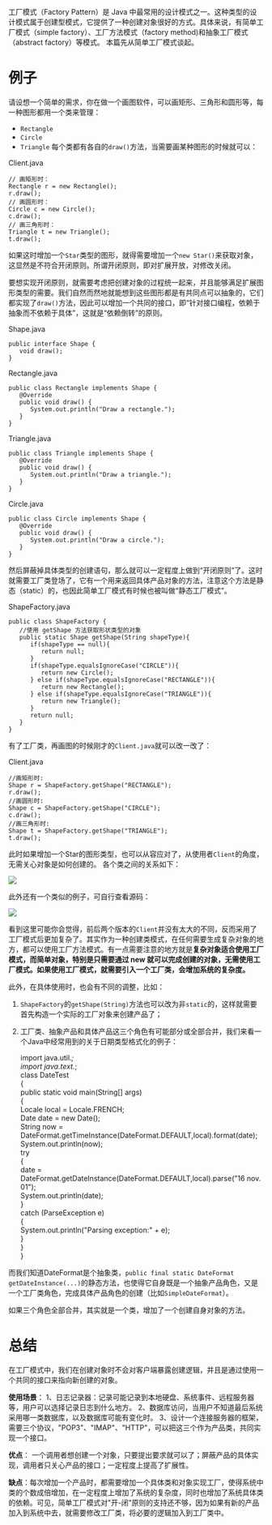 工厂模式（Factory Pattern）是 Java 中最常用的设计模式之一。这种类型的设计模式属于创建型模式，它提供了一种创建对象很好的方式。具体来说，有简单工厂模式（simple factory）、工厂方法模式（factory method)和抽象工厂模式（abstract factory）等模式。
本篇先从简单工厂模式谈起。

# 例子
请设想一个简单的需求，你在做一个画图软件，可以画矩形、三角形和圆形等，每一种图形都用一个类来管理：  
  * `Rectangle`
  * `Circle`
  * `Triangle`
每个类都有各自的`draw()`方法，当需要画某种图形的时候就可以：  

Client.java

    // 画矩形时：
    Rectangle r = new Rectangle();
    r.draw();
    // 画圆形时：
    Circle c = new Circle();
    c.draw();
    // 画三角形时：
    Triangle t = new Triangle();
    t.draw();

如果这时增加一个`Star`类型的图形，就得需要增加一个`new Star()`来获取对象，这显然是不符合开闭原则。所谓开闭原则，即对扩展开放，对修改关闭。

要想实现开闭原则，就需要考虑把创建对象的过程统一起来，并且能够满足扩展图形类型的需要。我们自然而然地就能想到这些图形都是有共同点可以抽象的，它们都实现了`draw()`方法，因此可以增加一个共同的接口，即“针对接口编程，依赖于抽象而不依赖于具体”，这就是“依赖倒转”的原则。

Shape.java

    public interface Shape {
       void draw();
    }


Rectangle.java

    public class Rectangle implements Shape {
       @Override
       public void draw() {
          System.out.println("Draw a rectangle.");
       }
    }


Triangle.java

    public class Triangle implements Shape {
       @Override
       public void draw() {
          System.out.println("Draw a triangle.");
       }
    }


Circle.java

    public class Circle implements Shape {
       @Override
       public void draw() {
          System.out.println("Draw a circle.");
       }
    }


然后屏蔽掉具体类型的创建语句，那么就可以一定程度上做到“开闭原则”了。这时就需要工厂类登场了，它有一个用来返回具体产品对象的方法，注意这个方法是静态（static）的，也因此简单工厂模式有时候也被叫做“静态工厂模式”。

ShapeFactory.java

    public class ShapeFactory {
       //使用 getShape 方法获取形状类型的对象
       public static Shape getShape(String shapeType){
          if(shapeType == null){
             return null;
          }        
          if(shapeType.equalsIgnoreCase("CIRCLE")){
             return new Circle();
          } else if(shapeType.equalsIgnoreCase("RECTANGLE")){
             return new Rectangle();
          } else if(shapeType.equalsIgnoreCase("TRIANGLE")){
             return new Triangle();
          }
          return null;
       }
    }


有了工厂类，再画图的时候刚才的`Client.java`就可以改一改了：

Client.java

    //画矩形时:
    Shape r = ShapeFactory.getShape("RECTANGLE");
    r.draw();
    //画圆形时:
    Shape c = ShapeFactory.getShape("CIRCLE");
    c.draw();
    //画三角形时:
    Shape t = ShapeFactory.getShape("TRIANGLE");
    t.draw();

此时如果增加一个Star的图形类型，也可以从容应对了，从使用者`Client`的角度，无需关心对象是如何创建的。
各个类之间的关系如下：

![](images/simplefactory1.png)

此外还有一个类似的例子，可自行查看源码：

![](images/simplefactory2.png)

看到这里可能你会觉得，前后两个版本的`Client`并没有太大的不同，反而采用了工厂模式后更加复杂了。其实作为一种创建类模式，在任何需要生成复杂对象的地方，都可以使用工厂方法模式。有一点需要注意的地方就是**复杂对象适合使用工厂模式，而简单对象，特别是只需要通过 new 就可以完成创建的对象，无需使用工厂模式。如果使用工厂模式，就需要引入一个工厂类，会增加系统的复杂度。**

此外，在具体使用时，也会有不同的调整，比如：
1. `ShapeFactory`的`getShape(String)`方法也可以改为非`static`的，这样就需要首先构造一个实际的工厂对象来创建产品了；
2. 工厂类、抽象产品和具体产品这三个角色有可能部分或全部合并，我们来看一个Java中经常用到的关于日期类型格式化的例子：


    import java.util.*;  
    import java.text.*;  
    class DateTest  
    {  
        public static void main(String[] args)  
        {  
            Locale local = Locale.FRENCH;  
            Date date = new Date();  
            String now = DateFormat.getTimeInstance(DateFormat.DEFAULT,local).format(date);  
            System.out.println(now);  
            try  
            {  
                date = DateFormat.getDateInstance(DateFormat.DEFAULT,local).parse("16 nov. 01");  
                System.out.println(date);  
            }  
            catch (ParseException e)  
            {  
                System.out.println("Parsing exception:" + e);  
            }  
        }  
    }  

而我们知道DateFormat是个抽象类，`public final static DateFormat getDateInstance(...)`的静态方法，也使得它自身既是一个抽象产品角色，又是一个工厂类角色，完成具体产品角色的创建（比如`SimpleDateFormat`）。

如果三个角色全部合并，其实就是一个类，增加了一个创建自身对象的方法。

# 总结
在工厂模式中，我们在创建对象时不会对客户端暴露创建逻辑，并且是通过使用一个共同的接口来指向新创建的对象。

**使用场景**： 1、日志记录器：记录可能记录到本地硬盘、系统事件、远程服务器等，用户可以选择记录日志到什么地方。 2、数据库访问，当用户不知道最后系统采用哪一类数据库，以及数据库可能有变化时。 3、设计一个连接服务器的框架，需要三个协议，"POP3"、"IMAP"、"HTTP"，可以把这三个作为产品类，共同实现一个接口。

**优点**： 一个调用者想创建一个对象，只要提出要求就可以了；屏蔽产品的具体实现，调用者只关心产品的接口；一定程度上提高了扩展性。

**缺点**：每次增加一个产品时，都需要增加一个具体类和对象实现工厂，使得系统中类的个数成倍增加，在一定程度上增加了系统的复杂度，同时也增加了系统具体类的依赖。可见，简单工厂模式对"开-闭"原则的支持还不够，因为如果有新的产品加入到系统中去，就需要修改工厂类，将必要的逻辑加入到工厂类中。

